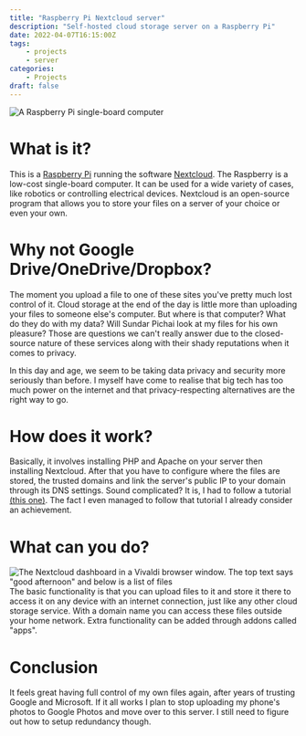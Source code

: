 ```yaml
---
title: "Raspberry Pi Nextcloud server"
description: "Self-hosted cloud storage server on a Raspberry Pi"
date: 2022-04-07T16:15:00Z
tags: 
    - projects
    - server
categories:
    - Projects
draft: false
---
```

![A Raspberry Pi single-board computer](/images/rpicloud/IMG_20220408_080338.jpg)

# What is it?
This is a [Raspberry Pi](https://www.raspberrypi.org) running the software [Nextcloud](https://nextcloud.com). The Raspberry is a low-cost single-board computer. It can be used for a wide variety of cases, like robotics or controlling electrical devices. Nextcloud is an open-source program that allows you to store your files on a server of your choice or even your own.

# Why not Google Drive/OneDrive/Dropbox?
The moment you upload a file to one of these sites you've pretty much lost control of it. Cloud storage at the end of the day is little more than uploading your files to someone else's computer. But where is that computer? What do they do with my data? Will Sundar Pichai look at my files for his own pleasure? Those are questions we can't really answer due to the closed-source nature of these services along with their shady reputations when it comes to privacy.

In this day and age, we seem to be taking data privacy and security more seriously than before. I myself have come to realise that big tech has too much power on the internet and that privacy-respecting alternatives are the right way to go.

# How does it work?
Basically, it involves installing PHP and Apache on your server then installing Nextcloud. After that you have to configure where the files are stored, the trusted domains and link the server's public IP to your domain through its DNS settings. Sound complicated? It is, I had to follow a tutorial [(this one)](https://pimylifeup.com/raspberry-pi-nextcloud-server/). The fact I even managed to follow that tutorial I already consider an achievement.

# What can you do?
![The Nextcloud dashboard in a Vivaldi browser window. The top text says "good afternoon" and below is a list of files](/images/rpicloud/dashboard.jpg "The Nextcloud dashboard")
The basic functionality is that you can upload files to it and store it there to access it on any device with an internet connection, just like any other cloud storage service. With a domain name you can access these files outside your home network. Extra functionality can be added through addons called "apps".

# Conclusion
It feels great having full control of my own files again, after years of trusting Google and Microsoft. If it all works I plan to stop uploading my phone's photos to Google Photos and move over to this server. I still need to figure out how to setup redundancy though.